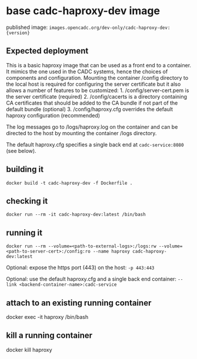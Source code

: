 # base cadc-haproxy-dev image

published image: `images.opencadc.org/dev-only/cadc-haproxy-dev:{version}`

## Expected deployment
This is a basic haproxy image that can be used as a front end to a container. It mimics the one used in the CADC systems,
hence the choices of components and configuration. Mounting the container /config directory to the local host is
required for configuring the server certificate but it also allows a
number of features to be customized:
    1. /config/server-cert.pem is the server certificate (required)
    2. /config/cacerts is a directory containing CA certificates that should be added to the CA bundle if not part of
    the default bundle (optional)
    3. /config/haproxy.cfg overrides the default haproxy configuration (recommended)

The log messages go to /logs/haproxy.log on the container and can be directed to the host by mounting the
container /logs directory.

The default haproxy.cfg specifies a single back end at `cadc-service:8080` (see below).

## building it
```
docker build -t cadc-haproxy-dev -f Dockerfile .
```

## checking it
```
docker run --rm -it cadc-haproxy-dev:latest /bin/bash
```

## running it
```
docker run --rm --volume=<path-to-external-logs>:/logs:rw --volume=<path-to-server-cert>:/config:ro --name haproxy cadc-haproxy-dev:latest
```
Optional: expose the https port (443) on the host: `-p 443:443`

Optional: use the default haproxy.cfg and a single back end container: `--link <backend-container-name>:cadc-service` 

## attach to an existing running container
docker exec -it haproxy /bin/bash

## kill a running container
docker kill haproxy

